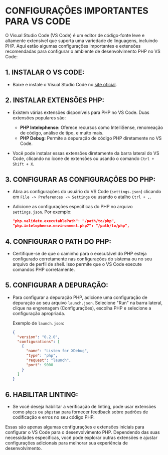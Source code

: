 # CONFIGURAÇÕES IMPORTANTES PARA VS CODE
O Visual Studio Code (VS Code) é um editor de código-fonte leve e altamente extensível que suporta uma variedade de linguagens, incluindo PHP. Aqui estão algumas configurações importantes e extensões recomendadas para configurar o ambiente de desenvolvimento PHP no VS Code:

## 1. **INSTALAR O VS CODE:**
  - Baixe e instale o Visual Studio Code no [site oficial](https://code.visualstudio.com/).

## 2. **INSTALAR EXTENSÕES PHP:**
  - Existem várias extensões disponíveis para PHP no VS Code. Duas extensões populares são:
    - **PHP Intelephense:** Oferece recursos como IntelliSense, renomeação de código, análise de tipo, e muito mais.
    - **PHP Debug:** Permite a depuração de código PHP diretamente no VS Code.

  - Você pode instalar essas extensões diretamente da barra lateral do VS Code, clicando no ícone de extensões ou usando o comando `Ctrl + Shift + X`.

## 3. **CONFIGURAR AS CONFIGURAÇÕES DO PHP:**
  - Abra as configurações do usuário do VS Code (`settings.json`) clicando em `File -> Preferences -> Settings` ou usando o atalho `Ctrl + ,`.
  - Adicione as configurações específicas do PHP no arquivo `settings.json`. Por exemplo:

    ```json
    "php.validate.executablePath": "/path/to/php",
    "php.intelephense.environment.php7": "/path/to/php",
    ```

## 4. **CONFIGURAR O PATH DO PHP:**
  - Certifique-se de que o caminho para o executável do PHP esteja configurado corretamente nas configurações do sistema ou no seu arquivo de perfil de shell. Isso permite que o VS Code execute comandos PHP corretamente.

## 5. **CONFIGURAR A DEPURAÇÃO:**
  - Para configurar a depuração PHP, adicione uma configuração de depuração ao seu arquivo `launch.json`. Selecione "Run" na barra lateral, clique na engrenagem (Configurações), escolha PHP e selecione a configuração apropriada.

    Exemplo de `launch.json`:

    ```json
    {
      "version": "0.2.0",
      "configurations": [
        {
          "name": "Listen for XDebug",
          "type": "php",
          "request": "launch",
          "port": 9000
        }
      ]
    }
    ```

## 6. **HABILITAR LINTING:**
  - Se você deseja habilitar a verificação de linting, pode usar extensões como `phpcs` ou `phpstan` para fornecer feedback sobre padrões de codificação e erros no seu código PHP.

Essas são apenas algumas configurações e extensões iniciais para configurar o VS Code para o desenvolvimento PHP. Dependendo das suas necessidades específicas, você pode explorar outras extensões e ajustar configurações adicionais para melhorar sua experiência de desenvolvimento.
